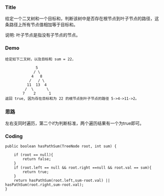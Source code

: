 ### Title

给定一个二叉树和一个目标和，判断该树中是否存在根节点到叶子节点的路径，这条路径上所有节点值相加等于目标和。

说明: 叶子节点是指没有子节点的节点。

### Demo

```
给定如下二叉树，以及目标和 sum = 22，

              5
             / \
            4   8
           /   / \
          11  13  4
         /  \      \
        7    2      1
返回 true, 因为存在目标和为 22 的根节点到叶子节点的路径 5->4->11->2。
```
    
### 思路
左右支同时遍历，第二个if为判断标准，两个遍历结果有一个为true即可。
    
### Coding

```
public boolean hasPathSum(TreeNode root, int sum) {

    if (root == null){
        return false;
    }
    if (root.left == null && root.right ==null && root.val == sum){
        return true;
    }
    return hasPathSum(root.left,sum-root.val) || hasPathSum(root.right,sum-root.val);
}
```